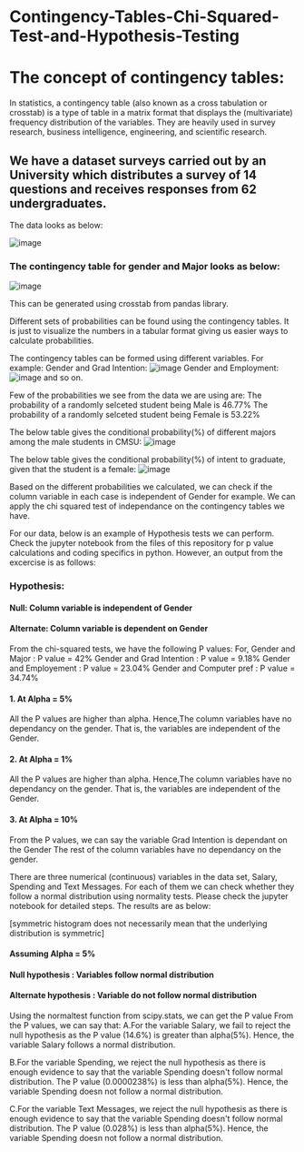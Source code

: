 # Contingency-Tables-Chi-Squared-Test-and-Hypothesis-Testing



# The concept of contingency tables:
In statistics, a contingency table (also known as a cross tabulation or crosstab) is a type of table in a matrix format that displays the (multivariate) frequency distribution of the variables. They are heavily used in survey research, business intelligence, engineering, and scientific research.

## We have a dataset surveys carried out by an University which distributes a survey of 14 questions and receives responses from 62 undergraduates.
The data looks as below:

![image](https://user-images.githubusercontent.com/33120664/222844198-61cd4be8-f697-421e-93c6-882d92990ca7.png)

### The contingency table for gender and Major looks as below:

![image](https://user-images.githubusercontent.com/33120664/222844489-937e01e3-9681-41c2-97db-03792d0364d3.png)

This can be generated using crosstab from pandas library.

Different sets of probabilities can be found using the contingency tables. It is just to visualize the numbers in a tabular format giving us easier ways to calculate probabilities.

The contingency tables can be formed using different variables. For example:
Gender and Grad Intention:
![image](https://user-images.githubusercontent.com/33120664/222844947-af5e2f80-7e34-4a34-afac-4519926a008a.png)
Gender and Employment:
![image](https://user-images.githubusercontent.com/33120664/222845028-5bbe2a7c-b952-47d9-92aa-7e11a570a069.png)
and so on.

Few of the probabilities we see from the data we are using are:
The probability of a randomly selceted student being Male is 46.77%
The probability of a randomly selceted student being Female is 53.22%

The below table gives the conditional probability(%) of different majors among the male students in CMSU:
![image](https://user-images.githubusercontent.com/33120664/222845347-9ff7ea27-afd0-4d93-a24d-7d17fe15b897.png)

The below table gives the conditional probability(%) of intent to graduate, given that the student is a female:
![image](https://user-images.githubusercontent.com/33120664/222845477-eb08cc2b-83ab-4d14-834a-bc9465d24868.png)

Based on the different probabilities we calculated, we can check if the column variable in each case is independent of Gender for example.
We can apply the chi squared test of independance on the contingency tables we have.

For our data, below is an example of Hypothesis tests we can perform. Check the jupyter notebook from the files of this repository for p value calculations and coding specifics in python. However, an output from the excercise is as follows:
### Hypothesis:
#### Null: Column variable is independent of Gender
#### Alternate: Column variable is dependent on Gender
From the chi-squared tests, we have the following P values:
For,
Gender and Major : P value = 42%
Gender and Grad Intention : P value = 9.18%
Gender and Employement : P value = 23.04%
Gender and Computer pref : P value = 34.74%
#### 1. At Alpha = 5%
All the P values are higher than alpha.
Hence,The column variables have no dependancy on the gender. That is, the variables are independent of the Gender.
#### 2. At Alpha = 1%
All the P values are higher than alpha.
Hence,The column variables have no dependancy on the gender. That is, the variables are independent of the Gender.
#### 3. At Alpha = 10%
From the P values, we can say the variable Grad Intention is dependant on the Gender
The rest of the column variables have no dependancy on the gender.

There are three numerical (continuous) variables in the data set, Salary, Spending and Text Messages. For each of them we can check whether they follow a normal distribution using normality tests. Please check the jupyter notebook for detailed steps. The results are as below:

[symmetric histogram does not necessarily mean that the underlying distribution is symmetric]

#### Assuming Alpha = 5%
#### Null hypothesis : Variables follow normal distribution
#### Alternate hypothesis : Variable do not follow normal distribution
Using the normaltest function from scipy.stats, we can get the P value
From the P values, we can say that:
A.For the variable Salary, we fail to reject the null hypothesis as the P value (14.6%) is greater than alpha(5%). Hence, the variable Salary follows a normal distribution.

B.For the variable Spending, we reject the null hypothesis as there is enough evidence to say that the variable Spending doesn't follow normal distribution. The P value (0.0000238%) is less than alpha(5%). Hence, the variable Spending doesn not follow a normal distribution.

C.For the variable Text Messages, we reject the null hypothesis as there is enough evidence to say that the variable Spending doesn't follow normal distribution. The P value (0.028%) is less than alpha(5%). Hence, the variable Spending doesn not follow a normal distribution.


